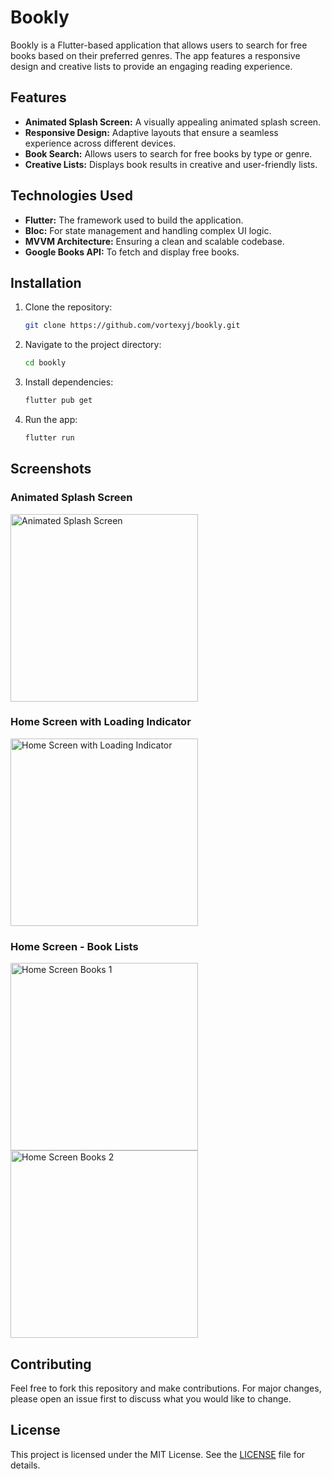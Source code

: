 # Bookly

Bookly is a Flutter-based application that allows users to search for free books based on their preferred genres. The app features a responsive design and creative lists to provide an engaging reading experience.

## Features

- **Animated Splash Screen:** A visually appealing animated splash screen.
- **Responsive Design:** Adaptive layouts that ensure a seamless experience across different devices.
- **Book Search:** Allows users to search for free books by type or genre.
- **Creative Lists:** Displays book results in creative and user-friendly lists.

## Technologies Used

- **Flutter:** The framework used to build the application.
- **Bloc:** For state management and handling complex UI logic.
- **MVVM Architecture:** Ensuring a clean and scalable codebase.
- **Google Books API:** To fetch and display free books.

## Installation

1. Clone the repository:
    ```bash
    git clone https://github.com/vortexyj/bookly.git
    ```
2. Navigate to the project directory:
    ```bash
    cd bookly
    ```
3. Install dependencies:
    ```bash
    flutter pub get
    ```
4. Run the app:
    ```bash
    flutter run
    ```

## Screenshots

### Animated Splash Screen

<img src="https://drive.google.com/uc?id=1qwkD6m6YWkIw2PhyhZ8XDGfsR4RRQ2L8" alt="Animated Splash Screen" width="300"/>

### Home Screen with Loading Indicator

<img src="https://drive.google.com/uc?id=1dRTwk_0Kg8QkcFQYLPQGMnu9Hd6kv6fi" alt="Home Screen with Loading Indicator" width="300"/>

### Home Screen - Book Lists

<img src="https://drive.google.com/uc?id=1znqhxaf0F129t8JNYP7JVS6foIXBcKdE" alt="Home Screen Books 1" width="300"/>
<img src="https://drive.google.com/uc?id=1xe4y1wkBZBOS-RcgzhafTv9Jp2L72LmU" alt="Home Screen Books 2" width="300"/>


## Contributing

Feel free to fork this repository and make contributions. For major changes, please open an issue first to discuss what you would like to change.

## License

This project is licensed under the MIT License. See the [LICENSE](LICENSE) file for details.
